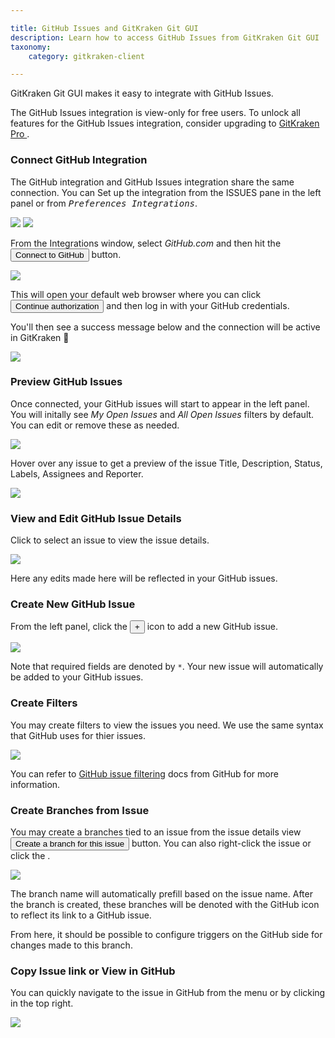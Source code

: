 ```yaml
---

title: GitHub Issues and GitKraken Git GUI
description: Learn how to access GitHub Issues from GitKraken Git GUI
taxonomy:
    category: gitkraken-client

---
```


GitKraken Git GUI makes it easy to integrate with GitHub Issues.

<div class='callout callout--basic'>
    <p>The GitHub Issues integration is view-only for free users. To unlock all features for the GitHub Issues integration, consider upgrading to <a href="https://gitkraken.com/pricing"> GitKraken Pro </a>. </p>
</div>

### Connect GitHub Integration

The GitHub integration and GitHub Issues integration share the same connection. You can Set up the integration from the ISSUES pane in the left panel or from <kbd><i>Preferences   <i class='fa fa-caret-right'></i>   Integrations</i></kbd>.

<img src="/img/documentation/integrations/github-issues/connect-github-issues.png" srcset="/img/documentation/integrations/github-issues/connect-github-issues@2x.png" class="img-bordered img-responsive center">

<img src='/img/documentation/integrations/github/preferences.png' class='center img-bordered'>

From the Integrations window, select _GitHub.com_ and then hit the <button class='button button--success button--ui button--nolink'>Connect to GitHub</button> button.

<img src="/img/documentation/integrations/github/preferences-authentication.png" srcset="/img/documentation/integrations/github/preferences-authentication@2x.png 2x" class="img-responsive center img-bordered">

This will open your default web browser where you can click <button class='button button--success button--ui button--nolink'>Continue authorization</button> and then log in with your GitHub credentials.

You'll then see a success message below and the connection will be active in GitKraken 🎉

<img src="/img/documentation/integrations/github/github-success.png" srcset="/img/documentation/integrations/github/github-success@2x.png 2x" class="img-responsive center img-bordered">


### Preview GitHub Issues

Once connected, your GitHub issues will start to appear in the left panel. You will initally see  _My Open Issues_ and _All Open Issues_ filters by default. You can edit or remove these as needed.

<img src="/img/documentation/integrations/github-issues/issues-panel.png" srcset="/img/documentation/integrations/github-issues/issues-panel@2x.png" class="img-bordered img-responsive center">

Hover over any issue to get a preview of the issue Title, Description, Status, Labels, Assignees and Reporter.

<img src="/img/documentation/integrations/github-issues/issues-preview.png" srcset="/img/documentation/integrations/github-issues/issues-preview@2x.png" class="img-bordered img-responsive center">

### View and Edit GitHub Issue Details

Click to select an issue to view the issue details. 

<img src="/img/documentation/integrations/github-issues/github-details.gif" class="img-bordered img-responsive center">

Here any edits made here will be reflected in your GitHub issues.

### Create New GitHub Issue

From the left panel, click the <button class='button button--success button--ui button--nolink'>+</button> icon to add a new GitHub issue.

<img src="/img/documentation/integrations/github-issues/new-issue.png" srcset="/img/documentation/integrations/github-issues/new-issue@2x.png" class="img-bordered img-responsive center">

Note that required fields are denoted by `*`. Your new issue will automatically be added to your GitHub issues.

### Create Filters

You may create filters to view the issues you need. We use the same syntax that GitHub uses for thier issues.

<img src="/img/documentation/integrations/github-issues/new-filter.png" srcset="/img/documentation/integrations/github-issues/new-filter@2x.png" class="img-bordered img-responsive center">

You can refer to [GitHub issue filtering](https://docs.github.com/en/github/searching-for-information-on-github/searching-issues-and-pull-requests) docs from GitHub for more information.

### Create Branches from Issue

You may create a branches tied to an issue from the issue details view <button class='button button--success button--ui button--nolink'>Create a branch for this issue</button> button. You can also right-click the issue or click the <kbd> <i class="fa fa-ellipsis-v"></i> </kbd>. 

<img src="/img/documentation/integrations/github-issues/create-branch.png" srcset="/img/documentation/integrations/github-issues/create-branch@2x.png" class="img-bordered img-responsive center">

The branch name will automatically prefill based on the issue name. After the branch is created, these branches will be denoted with the GitHub icon to reflect its link to a GitHub issue.

From here, it should be possible to configure triggers on the GitHub side for changes made to this branch.

### Copy Issue link or View in GitHub

You can quickly navigate to the issue in GitHub from the <kbd> <i class="fa fa-ellipsis-v"></i> </kbd> menu or by clicking <i class="fa fa-external-link" aria-hidden="true"></i> in the top right.

<img src="/img/documentation/integrations/github-issues/view-issue.png" srcset="/img/documentation/integrations/github-issues/view-issue@2x.png" class="img-bordered img-responsive center">


